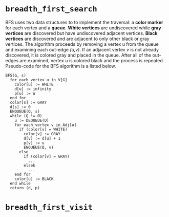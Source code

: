 # `breadth_first_search`

BFS uses two data structures to to implement the traversal: a **color marker** for each vertex and a **queue**. **White vertices** are undiscovered while **gray vertices** are discovered but have undiscovered adjacent vertices. **Black vertices** are discovered and are adjacent to only other black or gray vertices. The algorithm proceeds by removing a vertex u from the queue and examining each out-edge *(u,v)*. If an adjacent vertex *v* is not already discovered, it is colored gray and placed in the queue. After all of the out-edges are examined, vertex *u* is colored black and the process is repeated. Pseudo-code for the BFS algorithm is a listed below.

```pseudocode
BFS(G, s)
  for each vertex u in V[G]
    color[u] := WHITE
    d[u] := infinity
    p[u] := u
  end for
  color[s] := GRAY
  d[s] := 0
  ENQUEUE(Q, s)
  while (Q != Ø)
    u := DEQUEUE(Q)
    for each vertex v in Adj[u]
      if (color[v] = WHITE)
        color[v] := GRAY
        d[v] := d[u] + 1
        p[v] := u
        ENQUEUE(Q, v)
      else
        if (color[v] = GRAY)
          ...
        elsek
          ...
    end for
    color[u] := BLACK
  end while
  return (d, p)
```



# `breadth_first_visit`